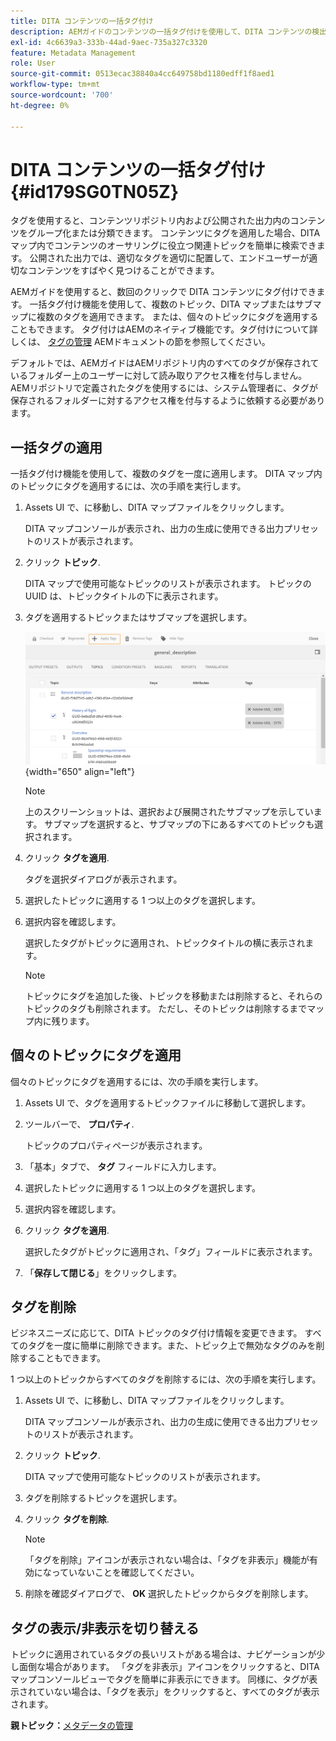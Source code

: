 ```yaml
---
title: DITA コンテンツの一括タグ付け
description: AEMガイドのコンテンツの一括タグ付けを使用して、DITA コンテンツの検出性を向上させます。 1 つまたは複数のトピックに対して一括タグを適用、削除、表示または非表示にする方法を説明します。
exl-id: 4c6639a3-333b-44ad-9aec-735a327c3320
feature: Metadata Management
role: User
source-git-commit: 0513ecac38840a4cc649758bd1180edff1f8aed1
workflow-type: tm+mt
source-wordcount: '700'
ht-degree: 0%

---
```


# DITA コンテンツの一括タグ付け {#id179SG0TN05Z}

タグを使用すると、コンテンツリポジトリ内および公開された出力内のコンテンツをグループ化または分類できます。 コンテンツにタグを適用した場合、DITA マップ内でコンテンツのオーサリングに役立つ関連トピックを簡単に検索できます。 公開された出力では、適切なタグを適切に配置して、エンドユーザーが適切なコンテンツをすばやく見つけることができます。

AEMガイドを使用すると、数回のクリックで DITA コンテンツにタグ付けできます。 一括タグ付け機能を使用して、複数のトピック、DITA マップまたはサブマップに複数のタグを適用できます。 または、個々のトピックにタグを適用することもできます。 タグ付けはAEMのネイティブ機能です。タグ付けについて詳しくは、 [タグの管理](https://experienceleague.adobe.com/docs/experience-manager-cloud-service/sites/authoring/features/tags.html?lang=en) AEMドキュメントの節を参照してください。

デフォルトでは、AEMガイドはAEMリポジトリ内のすべてのタグが保存されているフォルダー上のユーザーに対して読み取りアクセス権を付与しません。 AEMリポジトリで定義されたタグを使用するには、システム管理者に、タグが保存されるフォルダーに対するアクセス権を付与するように依頼する必要があります。

## 一括タグの適用

一括タグ付け機能を使用して、複数のタグを一度に適用します。 DITA マップ内のトピックにタグを適用するには、次の手順を実行します。

1. Assets UI で、に移動し、DITA マップファイルをクリックします。

   DITA マップコンソールが表示され、出力の生成に使用できる出力プリセットのリストが表示されます。

1. クリック **トピック**.

   DITA マップで使用可能なトピックのリストが表示されます。 トピックの UUID は、トピックタイトルの下に表示されます。

1. タグを適用するトピックまたはサブマップを選択します。

   ![](images/apply-tags-uuid.png){width="650" align="left"}


   >[!NOTE]
   >
   > 上のスクリーンショットは、選択および展開されたサブマップを示しています。 サブマップを選択すると、サブマップの下にあるすべてのトピックも選択されます。

1. クリック **タグを適用**.

   タグを選択ダイアログが表示されます。

1. 選択したトピックに適用する 1 つ以上のタグを選択します。

1. 選択内容を確認します。

   選択したタグがトピックに適用され、トピックタイトルの横に表示されます。

   >[!NOTE]
   >
   > トピックにタグを追加した後、トピックを移動または削除すると、それらのトピックのタグも削除されます。 ただし、そのトピックは削除するまでマップ内に残ります。


## 個々のトピックにタグを適用

個々のトピックにタグを適用するには、次の手順を実行します。

1. Assets UI で、タグを適用するトピックファイルに移動して選択します。

1. ツールバーで、 **プロパティ**.

   トピックのプロパティページが表示されます。

1. 「基本」タブで、 **タグ** フィールドに入力します。

1. 選択したトピックに適用する 1 つ以上のタグを選択します。

1. 選択内容を確認します。

1. クリック **タグを適用**.

   選択したタグがトピックに適用され、「タグ」フィールドに表示されます。

1. 「**保存して閉じる**」をクリックします。


## タグを削除

ビジネスニーズに応じて、DITA トピックのタグ付け情報を変更できます。 すべてのタグを一度に簡単に削除できます。また、トピック上で無効なタグのみを削除することもできます。

1 つ以上のトピックからすべてのタグを削除するには、次の手順を実行します。

1. Assets UI で、に移動し、DITA マップファイルをクリックします。

   DITA マップコンソールが表示され、出力の生成に使用できる出力プリセットのリストが表示されます。

1. クリック **トピック**.

   DITA マップで使用可能なトピックのリストが表示されます。

1. タグを削除するトピックを選択します。

1. クリック **タグを削除**.

   >[!NOTE]
   >
   > 「タグを削除」アイコンが表示されない場合は、「タグを非表示」機能が有効になっていないことを確認してください。

1. 削除を確認ダイアログで、 **OK** 選択したトピックからタグを削除します。


## タグの表示/非表示を切り替える

トピックに適用されているタグの長いリストがある場合は、ナビゲーションが少し面倒な場合があります。 「タグを非表示」アイコンをクリックすると、DITA マップコンソールビューでタグを簡単に非表示にできます。 同様に、タグが表示されていない場合は、「タグを表示」をクリックすると、すべてのタグが表示されます。

**親トピック：**[&#x200B;メタデータの管理](manage-metadata.md)
